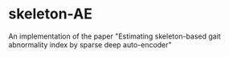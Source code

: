 # skeleton-AE
An implementation of the paper "Estimating skeleton-based gait abnormality index by sparse deep auto-encoder"
